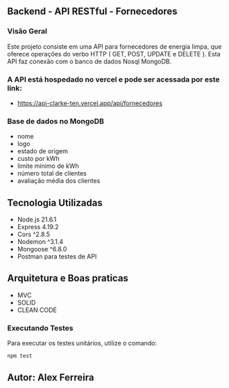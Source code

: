 ## Backend - API RESTful  - Fornecedores
### Visão Geral
Este projeto consiste em uma API para fornecedores de energia limpa, que oferece operações do verbo HTTP ( GET, POST, UPDATE e DELETE ). 
Esta API faz conexão com o banco de dados Nosql MongoDB.
### A API está hospedado no vercel e pode ser acessada por este link:
- https://api-clarke-ten.vercel.app/api/fornecedores
### Base de dados no MongoDB
- nome
- logo
- estado de origem
- custo por kWh
- limite mínimo de kWh
- número total de clientes
- avaliação média dos clientes
## Tecnologia Utilizadas
- Node.js 21.6.1
- Express 4.19.2
- Cors ^2.8.5
- Nodemon ^3.1.4
- Mongoose ^6.8.0
- Postman para testes de API
## Arquitetura e Boas praticas
- MVC
- SOLID
- CLEAN CODE
  
### Executando Testes

Para executar os testes unitários, utilize o comando:

```bash
npm test
```
## Autor: Alex Ferreira
 
